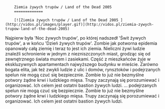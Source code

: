 
        Ziemia żywych trupów / Land of the Dead 2005 
        =============
        
        [![Ziemia żywych trupów / Land of the Dead 2005 ](http://vidos.pl/images/player.gif)](http://vidos.pl/ziemia-zywych-trupow-land-of-the-dead-2005)
        
        
 Najpierw była 'Noc żywych trupów', po której nadszedł 'Świt żywych trupów', a w końcu 'Dzień żywych trupów'. Zombie jak potworna epidemia opanowały całą ziemię i teraz to jest ich ziemia. Nieliczni żywi ludzie znaleźli schronienie w jednym z niezniszczonych miast, grodząc się od zewnętrznego świata murem i zasiekami. Część z mieszkańców żyje w ekskluzywnych apartamentach najwyższego budynku w mieście. Zarówno bogata elita, jak też zwykli ludzie z ulic i domów, rynsztoków i podejrzanych spelun nie mogą czuć się bezpiecznie. Zombie to już nie bezmyślne potwory żądne krwi i ludzkiego mięsa. Trupy zaczynają się porozumiewać i organizować. Ich celem jest ostatni bastion żywych ludzi.  ... podejrzanych spelun nie mogą czuć się bezpiecznie. Zombie to już nie bezmyślne potwory żądne krwi i ludzkiego mięsa. Trupy zaczynają się porozumiewać i organizować. Ich celem jest ostatni bastion żywych ludzi.
    